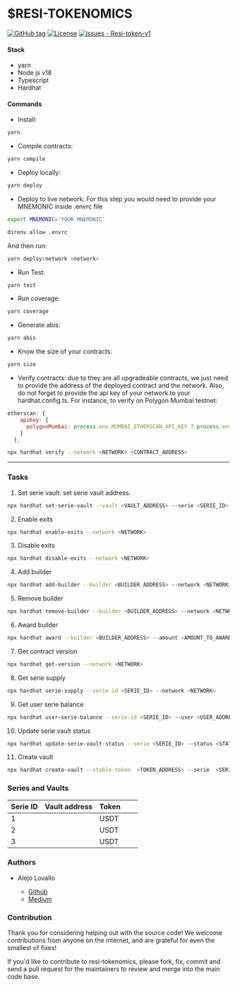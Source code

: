 # $RESI-TOKENOMICS

[![GitHub tag](https://img.shields.io/github/tag/Comunidad-Resiliente/Resi-token-v1?include_prereleases=&sort=semver&color=blue)](https://github.com/Comunidad-Resiliente/Resi-token-v1/releases/)
[![License](https://img.shields.io/badge/License-MIT-blue)](#license)
[![issues - Resi-token-v1](https://img.shields.io/github/issues/Comunidad-Resiliente/Resi-token-v1)](https://github.com/Comunidad-Resiliente/Resi-token-v1/issues)

#### Stack

- yarn
- Node js v18
- Typescript
- Hardhat

#### Commands

- Install:

```bash
yarn
```

- Compile contracts:

```bash
yarn compile
```

- Deploy locally:

```bash
yarn deploy
```

- Deploy to live network: For this step you would need to provide your MNEMONIC inside .envrc file

```bash
export MNEMONIC='YOUR MNEMONIC'

direnv allow .envrc
```

And then run:

```bash
yarn deploy:network <network>
```

- Run Test:

```bash
yarn test
```

- Run coverage:

```bash
yarn coverage
```

- Generate abis:

```bash
yarn abis
```

- Know the size of your contracts:

```bash
yarn size
```

- Verify contracts: due to they are all upgradeable contracts, we just need to provide the address of the deployed contract and the network. Also, do not forget to provide the api key of your network to your hardhat.config.ts. For instance, to verify on Polygon Mumbai testnet:

```js
etherscan: {
    apiKey: {
      polygonMumbai: process.env.MUMBAI_ETHERSCAN_API_KEY ? process.env.MUMBAI_ETHERSCAN_API_KEY : ''
    }
  },
```

```bash
npx hardhat verify --network <NETWORK> <CONTRACT_ADDRESS>
```

---

### Tasks

1. Set serie vault: set serie vault address.

```bash
npx hardhat set-serie-vault --vault <VAULT_ADDRESS> --serie <SERIE_ID> --network <NETWORK>
```

2. Enable exits

```bash
npx hardhat enable-exits --network <NETWORK>
```

3. Disable exits

```bash
npx hardhat disable-exits --network <NETWORK>
```

4. Add builder

```bash
npx hardhat add-builder --builder <BUILDER_ADDRESS> --network <NETWORK>
```

5. Remove builder

```bash
npx hardhat remove-builder --builder <BUILDER_ADDRESS> --network <NETWORK>
```

6. Award builder

```bash
npx hardhat award --builder <BUILDER_ADDRESS> --amount <AMOUNT_TO_AWARD> --serie-id <SERIE_ID> --network <NETWORK>
```

7. Get contract version

```bash
npx hardhat get-version --network <NETWORK>
```

8. Get serie supply

```bash
npx hardhat serie-supply --serie-id <SERIE_ID> --network <NETWORK>
```

9. Get user serie balance

```bash
npx hardhat user-serie-balance --serie-id <SERIE_ID> --user <USER_ADDRESS>
```

10. Update serie vault status

```bash
npx hardhat update-serie-vault-status --serie <SERIE_ID> --status <STATUS> --network <NETWORK>
```

11. Create vault

```bash
npx hardhat create-vault --stable-token  <TOKEN_ADDRESS> --serie  <SERIE_ID> --network <NETWORK>
```

### Series and Vaults

| Serie ID | Vault address | Token |     |     |
| -------- | ------------- | ----- | --- | --- |
| 1        |               | USDT  |     |     |
| 2        |               | USDT  |     |     |
| 3        |               | USDT  |     |     |

### Authors

- Alejo Lovallo

  - [Github](https://github.com/AlejoLovallo)
  - [Medium](https://alejolovallo.medium.com/)

### Contribution

Thank you for considering helping out with the source code! We welcome contributions from anyone on the internet, and are grateful for even the smallest of fixes!

If you'd like to contribute to resi-tokenomics, please fork, fix, commit and send a pull request for the maintainers to review and merge into the main code base.
